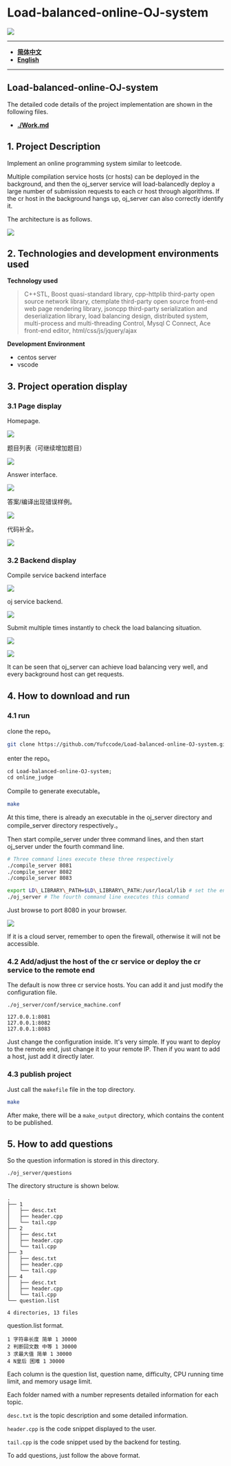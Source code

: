 # Load-balanced-online-OJ-system
![](./figs/tmp.png)

***

- **[简体中文](./README-CN.md)**
- **[English](./README.md)**

***

## Load-balanced-online-OJ-system

The detailed code details of the project implementation are shown in the following files.

- **[./Work.md](./Work.md)**

## 1. Project Description

Implement an online programming system similar to leetcode.

Multiple compilation service hosts (cr hosts) can be deployed in the background, and then the oj_server service will load-balancedly deploy a large number of submission requests to each cr host through algorithms. If the cr host in the background hangs up, oj_server can also correctly identify it.

The architecture is as follows.


![](./README.figs/10.png)

## 2. Technologies and development environments used

**Technology used**

> C++STL, Boost quasi-standard library, cpp-httplib third-party open source network library, ctemplate third-party open source front-end web page rendering library, jsoncpp third-party serialization and deserialization library, load balancing design, distributed system, multi-process and multi-threading Control, Mysql C Connect, Ace front-end editor, html/css/js/jquery/ajax

**Development Environment**

- centos server
- vscode

## 3. Project operation display

### 3.1 Page display

Homepage.

![](./README.figs/1.png)

题目列表（可继续增加题目）

![](./README.figs/2.png)

Answer interface.

![](./README.figs/3.png)

答案/编译出现错误样例。

![](./README.figs/4.png)

代码补全。

![](./README.figs/5.png)

### 3.2 Backend display

Compile service backend interface

![](./README.figs/6.png)

oj service backend.

![](./README.figs/7.png)

Submit multiple times instantly to check the load balancing situation.

![](./README.figs/8.png)

![](./README.figs/9.png)

It can be seen that oj_server can achieve load balancing very well, and every background host can get requests.

## 4. How to download and run

### 4.1 run

clone the repo。

```bash
git clone https://github.com/Yufccode/Load-balanced-online-OJ-system.git
```

enter the repo。

```
cd Load-balanced-online-OJ-system;
cd online_judge
```

Compile to generate executable。

```bash
make
```

At this time, there is already an executable in the oj_server directory and compile_server directory respectively.。

Then start compile_server under three command lines, and then start oj_server under the fourth command line.

```bash
# Three command lines execute these three respectively
./compile_server 8081
./compile_server 8082
./compile_server 8083
```

```bash
export LD\_LIBRARY\_PATH=$LD\_LIBRARY\_PATH:/usr/local/lib # set the env
./oj_server # The fourth command line executes this command
```

Just browse to port 8080 in your browser.

![](./README.figs/11.png)

If it is a cloud server, remember to open the firewall, otherwise it will not be accessible.

### 4.2 Add/adjust the host of the cr service or deploy the cr service to the remote end

The default is now three cr service hosts. You can add it and just modify the configuration file.

```
./oj_server/conf/service_machine.conf
```

```
127.0.0.1:8081
127.0.0.1:8082
127.0.0.1:8083
```

Just change the configuration inside. It's very simple. If you want to deploy to the remote end, just change it to your remote IP. Then if you want to add a host, just add it directly later.

### 4.3 publish project

Just call the `makefile` file in the top directory.

```bash
make
```

After make, there will be a `make_output` directory, which contains the content to be published.

## 5. How to add questions

So the question information is stored in this directory.

```
./oj_server/questions
```

The directory structure is shown below.

```
.
├── 1
│   ├── desc.txt
│   ├── header.cpp
│   └── tail.cpp
├── 2
│   ├── desc.txt
│   ├── header.cpp
│   └── tail.cpp
├── 3
│   ├── desc.txt
│   ├── header.cpp
│   └── tail.cpp
├── 4
│   ├── desc.txt
│   ├── header.cpp
│   └── tail.cpp
└── question.list

4 directories, 13 files
```

question.list format.

```
1 字符串长度 简单 1 30000
2 判断回文数 中等 1 30000
3 求最大值 简单 1 30000
4 N皇后 困难 1 30000
```

Each column is the question list, question name, difficulty, CPU running time limit, and memory usage limit.

Each folder named with a number represents detailed information for each topic.

`desc.txt` is the topic description and some detailed information.

`header.cpp` is the code snippet displayed to the user.

`tail.cpp` is the code snippet used by the backend for testing.

To add questions, just follow the above format.
